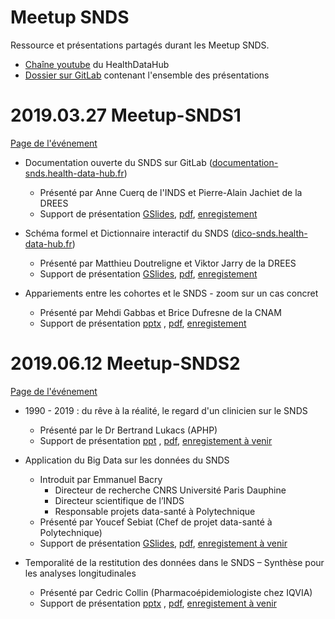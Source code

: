 # Meetup SNDS
<!-- SPDX-License-Identifier: MPL-2.0 -->

Ressource et présentations partagés durant les Meetup SNDS.

- [Chaîne youtube](https://www.youtube.com/channel/UCFmHnLZ31EgSrPhZQTM9weQ) du HealthDataHub
- [Dossier sur GitLab](https://gitlab.com/healthdatahub/documentation-snds/tree/master/docs/.vuepress/public/assets/src/presentations) contenant l'ensemble des présentations

# 2019.03.27 Meetup-SNDS1

[Page de l'événement](https://www.meetup.com/fr-FR/Health-Data-Hub/events/259764548/)

- Documentation ouverte du SNDS sur GitLab ([documentation-snds.health-data-hub.fr](https://documentation-snds.health-data-hub.fr/))
    - Présenté par Anne Cuerq de l'INDS et Pierre-Alain Jachiet de la DREES
    - Support de présentation
    [GSlides](https://docs.google.com/presentation/d/1WvC4879Exta3Iv5vT9p-aHdzEjl4vy4ElymcNYWDXCQ/edit#slide=id.g54f4ce99ab_0_5),
    [pdf](/assets/src/presentations/meetup-snds1/2019.03.27_INDS_DREES_Documentation_SNDS_MPL-2.0.pdf),
    [enregistement](https://www.youtube.com/watch?v=JpUbZUWwEt4)
    
- Schéma formel et Dictionnaire interactif du SNDS ([dico-snds.health-data-hub.fr](http://dico-snds.health-data-hub.fr/))
    - Présenté par Matthieu Doutreligne et Viktor Jarry de la DREES
    - Support de présentation
    [GSlides](https://docs.google.com/presentation/d/1XMGUJKcxy1zqfII-EtQDbmR2tljj6A8NIyEiEKJmz-Q/edit#slide=id.g54533cc6ad_0_0), 
    [pdf](/assets/src/presentations/meetup-snds1/2019.03.27_DREES_schema_dico_snds_MPL-2.0.pdf),
    [enregistement](https://www.youtube.com/watch?v=aAeAB301zzM)

- Appariements entre les cohortes et le SNDS - zoom sur un cas concret
    - Présenté par Mehdi Gabbas et Brice Dufresne de la CNAM
    - Support de présentation
     [pptx](/assets/src/presentations/meetup-snds1/2019.03.27_CNAM_Possibilités_Appariement_SNDS_MPL-2.0.pptx) ,
    [pdf](/assets/src/presentations/meetup-snds1/2019.03.27_CNAM_Possibilités_Appariement_SNDS_MPL-2.0.pdf),
    [enregistement](https://www.youtube.com/watch?v=8M12owyEst4)

# 2019.06.12 Meetup-SNDS2

[Page de l'événement](https://www.meetup.com/fr-FR/Health-Data-Hub/events/261637008/)

- 1990 - 2019 : du rêve à la réalité, le regard d'un clinicien sur le SNDS
  - Présenté par le Dr Bertrand Lukacs (APHP)
  - Support de présentation
    [ppt](/assets/src/presentations/meetup-snds2/2019.06.12_Lukacs_SNDS-du-reve-a-la-realite_MPL-2.0.ppt) ,
    [pdf](/assets/src/presentations/meetup-snds2/2019.06.12_Lukacs_SNDS-du-reve-a-la-realite_MPL-2.0.pdf),
    [enregistement à venir]()

- Application du Big Data sur les données du SNDS 
  - Introduit par Emmanuel Bacry
    - Directeur de recherche CNRS Université Paris Dauphine
    - Directeur scientifique de l’INDS
    - Responsable projets data-santé à Polytechnique
  - Présenté par Youcef Sebiat (Chef de projet data-santé à Polytechnique)
  - Support de présentation
    [GSlides](https://docs.google.com/presentation/d/1QhqVp8tJvf4hKPF8zqSz7rE9oGhTzYpuQQwH2iP46co/edit?usp=sharing),
    [pdf](/assets/src/presentations/meetup-snds2/2019.06.12_CMAP-XDataInitiative-CNAM_Application-Big-Data-sur-le-SNDS_MPL-2.0.pdf),
    [enregistement à venir]()
  
- Temporalité de la restitution des données dans le SNDS – Synthèse pour les analyses longitudinales 
  - Présenté par Cedric Collin (Pharmacoépidemiologiste chez IQVIA)
  - Support de présentation
    [pptx](/assets/src/presentations/meetup-snds2/2019.06.12_IQVIA_Temporalite-restitution-SNDS_MPL-2.0.pptx) ,
    [pdf](/assets/src/presentations/meetup-snds2/2019.06.12_IQVIA_Temporalite-restitution-SNDS_MPL-2.0.pdf),
    [enregistement à venir]()
